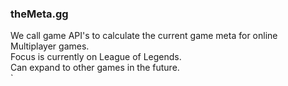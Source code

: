 <h3>theMeta.gg</h3>

We call game API's to calculate the current game meta for online Multiplayer games.<br/>
Focus is currently on League of Legends.<br/>
Can expand to other games in the future.<br/>`
